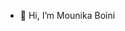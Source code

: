 - 👋 Hi, I’m Mounika Boini

 

<!---
MounikaBoini/MounikaBoini is a ✨ special ✨ repository because its `README.md` (this file) appears on your GitHub profile.
You can click the Preview link to take a look at your changes.
--->
